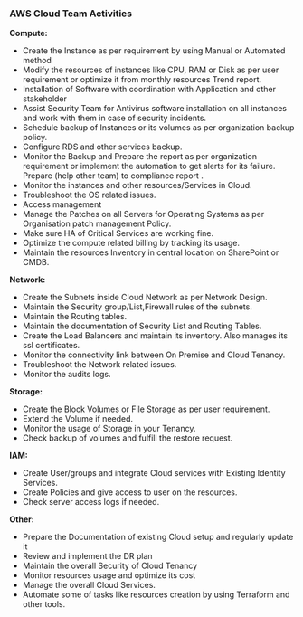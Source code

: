 ### AWS Cloud Team Activities

**Compute:**

- Create the Instance as per requirement by using Manual or Automated method
- Modify the resources of instances like CPU, RAM or Disk as per user requirement or optimize it from monthly resources Trend report.
- Installation of Software with coordination with Application and other stakeholder
- Assist Security Team for Antivirus software installation on all instances and work with them in case of security incidents.
- Schedule backup of Instances or its volumes as per organization backup policy.
- Configure RDS and other services backup.
- Monitor the Backup and Prepare the report as per organization requirement or implement the automation to get alerts for its failure. Prepare (help other team) to compliance report .
- Monitor the instances and other resources/Services in Cloud.
- Troubleshoot the OS related issues.
- Access management
- Manage the Patches on all Servers for Operating Systems as per Organisation patch management Policy.
- Make sure HA of Critical Services are working fine.
- Optimize the compute related billing by tracking its usage.
- Maintain the resources Inventory in central location on SharePoint or CMDB.


**Network:**

- Create the Subnets inside Cloud Network as per Network Design.
- Maintain the Security group/List,Firewall rules of the subnets.
- Maintain the Routing tables.
- Maintain the documentation of Security List and Routing Tables.
- Create the Load Balancers and maintain its inventory. Also manages its ssl certificates.
- Monitor the connectivity link between On Premise and Cloud Tenancy.
- Troubleshoot the Network related issues.
- Monitor the audits logs.


**Storage:**

- Create the Block Volumes or File Storage as per user requirement.
- Extend the Volume if needed.
- Monitor the usage of Storage in your Tenancy.
- Check backup of volumes and fulfill the restore request.


**IAM:**

- Create User/groups and integrate Cloud services with Existing Identity Services.
- Create Policies and give access to user on the resources.
- Check server access logs if needed.

  
**Other:**

- Prepare the Documentation of existing Cloud setup and regularly update it
- Review and implement the DR plan
- Maintain the overall Security of Cloud Tenancy
- Monitor resources usage and optimize its cost
- Manage the overall Cloud Services.
- Automate some of tasks like resources creation by using Terraform and other tools.

